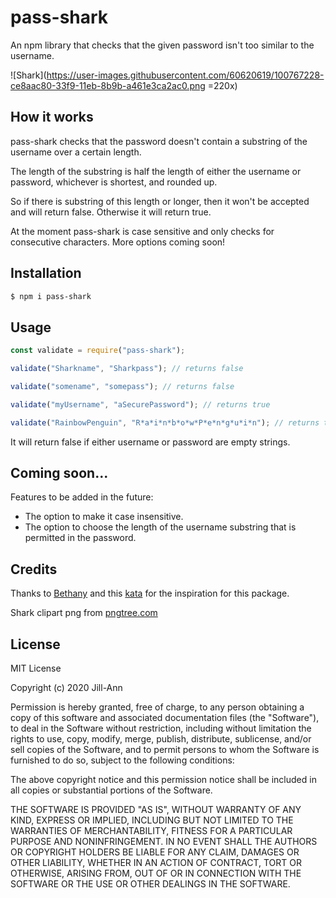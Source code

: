 # pass-shark

An npm library that checks that the given password isn't too similar to the username.

![Shark](https://user-images.githubusercontent.com/60620619/100767228-ce8aac80-33f9-11eb-8b9b-a461e3ca2ac0.png =220x)

## How it works

pass-shark checks that the password doesn't contain a substring of the username over a certain length.

The length of the substring is half the length of either the username or password, whichever is shortest, and rounded up.

So if there is substring of this length or longer, then it won't be accepted and will return false. Otherwise it will return true.

At the moment pass-shark is case sensitive and only checks for consecutive characters. More options coming soon!

## Installation

```sh
$ npm i pass-shark
```

## Usage

```js
const validate = require("pass-shark");

validate("Sharkname", "Sharkpass"); // returns false

validate("somename", "somepass"); // returns false

validate("myUsername", "aSecurePassword"); // returns true

validate("RainbowPenguin", "R*a*i*n*b*o*w*P*e*n*g*u*i*n"); // returns true
```

It will return false if either username or password are empty strings.

## Coming soon...

Features to be added in the future:

- The option to make it case insensitive.
- The option to choose the length of the username substring that is permitted in the password.

## Credits

Thanks to [Bethany](https://www.codewars.com/users/Bethany) and this [kata](https://www.codewars.com/kata/5c511d8877c0070e2c195faf/javascript "Codewars") for the inspiration for this package.

Shark clipart png from [pngtree.com](https://pngtree.com/so/shark-clipart)

## License

MIT License

Copyright (c) 2020 Jill-Ann

Permission is hereby granted, free of charge, to any person obtaining a copy
of this software and associated documentation files (the "Software"), to deal
in the Software without restriction, including without limitation the rights
to use, copy, modify, merge, publish, distribute, sublicense, and/or sell
copies of the Software, and to permit persons to whom the Software is
furnished to do so, subject to the following conditions:

The above copyright notice and this permission notice shall be included in all
copies or substantial portions of the Software.

THE SOFTWARE IS PROVIDED "AS IS", WITHOUT WARRANTY OF ANY KIND, EXPRESS OR
IMPLIED, INCLUDING BUT NOT LIMITED TO THE WARRANTIES OF MERCHANTABILITY,
FITNESS FOR A PARTICULAR PURPOSE AND NONINFRINGEMENT. IN NO EVENT SHALL THE
AUTHORS OR COPYRIGHT HOLDERS BE LIABLE FOR ANY CLAIM, DAMAGES OR OTHER
LIABILITY, WHETHER IN AN ACTION OF CONTRACT, TORT OR OTHERWISE, ARISING FROM,
OUT OF OR IN CONNECTION WITH THE SOFTWARE OR THE USE OR OTHER DEALINGS IN THE
SOFTWARE.

```

```
